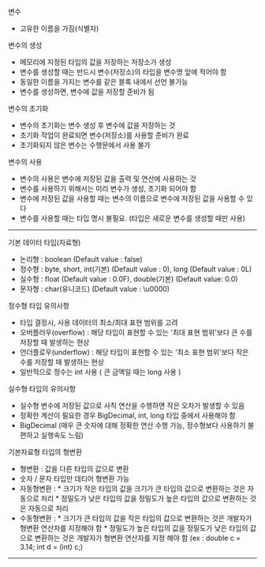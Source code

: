 변수
- 고유한 이름을 가짐(식별자)

변수의 생성
- 메모리에 지정된 타입의 값을 저장하는 저장소가 생성
- 변수를 생성할 때는 반드시 변수(저장소)의 타입을 변수명 앞에 적어야 함
- 동일한 이름을 가지는 변수를 같은 블록 내에서 선언 불가능
- 변수를 생성하면, 변수에 값을 저장할 준비가 됨

변수의 초기화
- 변수의 초기화는 변수 생성 후 변수에 값을 저장하는 것
- 초기화 작업이 완료되면 변수(저장소)를 사용할 준비가 완료
- 초기화되지 않은 변수는 수행문에서 사용 불가

변수의 사용
- 변수의 사용은 변수에 저장된 값을 출력 및 연산에 사용하는 것
- 변수를 사용하기 위해서는 미리 변수가 생성, 초기화 되어야 함
- 변수에 저장된 값을 사용할 때는 변수의 이름으로 변수에 저장된 값을 사용할 수 있다
- 변수를 사용할 때는 타입 명시 불필요. (타입은 새로운 변수를 생성할 때만 사용)

------------------------------------------------------------------------------------------------

기본 데이터 타입(자료형)
- 논리형 : boolean (Default value : false)
- 정수형 : byte, short, int(기본)  (Default value : 0),   long (Default value : 0L)
- 실수형 : float  (Default value : 0.0F),    double(기본)   (Default value: 0.0)
- 문자형 : char(유니코드)   (Default value : \u0000)

정수형 타입 유의사항
- 타입 결정시, 사용 데이터의 최소/최대 표현 범위를 고려
- 오버플러우(overflow) : 해당 타입이 표현할 수 있는 '최대 표현 범위'보다 큰 수를 저장할 때 발생하는 현상
- 언더플로우(underflow) : 해당 타입이 표현할 수 있는 '최소 표현 범위'보다 작은 수를 저장할 때 발생하는 현상
- 일반적으로 정수는 int 사용 ( 큰 금액일 때는 long 사용 )

실수형 타입의 유의사항
- 실수형 변수에 저장된 값으로 사칙 연산을 수행하면 작은 오차가 발생할 수 있음
- 정확한 계산이 필요한 경우 BigDecimal, int, long 타입 중에서 사용해야 함
- BigDecimal (매우 큰 숫자에 대해 정확한 연산 수행 가능, 정수형보다 사용하기 불편하고 실행속도 느림)

기본자료형 타입의 형변환
- 형변환 : 값을 다른 타입의 값으로 변환
- 숫자 / 문자 타입만 데티어 형변환 가능
- 자동형변환 : * 크기가 작은 타입의 값을 크기가 큰 타입의 값으로 변환하는 것은 자동으로 처리
              * 정밀도가 낮은 타입의 값을 정밀도가 높은 타입의 값으로 변환하는 것은 자동으로 처리
- 수동형변환 : * 크기가 큰 타입의 값을 작은 타입의 값으로 변환하는 것은 개발자가 형변환 연산자를 지정해야 함
              * 정밀도가 높은 타입의 값을 정밀도가 낮은 타입의 값으로 변환하는 것은 개발자가 형변환 연산자를 지정                 해야 함  (ex : double c = 3.14;
                              int d = (int) c;)
                              
------------------------------------------------------------------------------------------------
